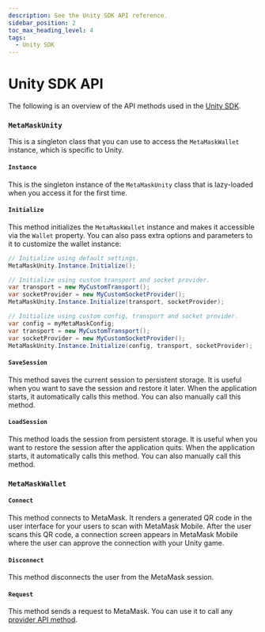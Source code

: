 ```yaml
---
description: See the Unity SDK API reference.
sidebar_position: 2
toc_max_heading_level: 4
tags:
  - Unity SDK
---
```


# Unity SDK API

The following is an overview of the API methods used in the [Unity SDK](../how-to/use-sdk/gaming/unity/index.md).

### `MetaMaskUnity`

This is a singleton class that you can use to access the `MetaMaskWallet` instance, which is
specific to Unity.

#### `Instance`

This is the singleton instance of the `MetaMaskUnity` class that is lazy-loaded when you access it
for the first time.

#### `Initialize`

This method initializes the `MetaMaskWallet` instance and makes it accessible via the `Wallet` property.
You can also pass extra options and parameters to it to customize the wallet instance:

```csharp
// Initialize using default settings.
MetaMaskUnity.Instance.Initialize();

// Initialize using custom transport and socket provider.
var transport = new MyCustomTransport();
var socketProvider = new MyCustomSocketProvider();
MetaMaskUnity.Instance.Initialize(transport, socketProvider);

// Initialize using custom config, transport and socket provider.
var config = myMetaMaskConfig;
var transport = new MyCustomTransport();
var socketProvider = new MyCustomSocketProvider();
MetaMaskUnity.Instance.Initialize(config, transport, socketProvider);
```

#### `SaveSession`

This method saves the current session to persistent storage.
It is useful when you want to save the session and restore it later.
When the application starts, it automatically calls this method.
You can also manually call this method.

#### `LoadSession`

This method loads the session from persistent storage.
It is useful when you want to restore the session after the application quits.
When the application starts, it automatically calls this method.
You can also manually call this method.

### `MetaMaskWallet`

#### `Connect`

This method connects to MetaMask.
It renders a generated QR code in the user interface for your users to scan with MetaMask Mobile.
After the user scans this QR code, a connection screen appears in MetaMask Mobile where the user can
approve the connection with your Unity game.

#### `Disconnect`

This method disconnects the user from the MetaMask session.

#### `Request`

This method sends a request to MetaMask.
You can use it to call any [provider API method](provider-api.md).
